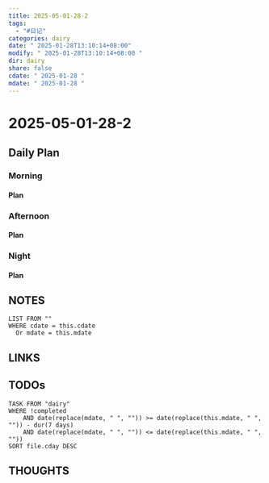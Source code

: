 ```yaml
---
title: 2025-05-01-28-2
tags:
  - "#日记"
categories: dairy
date: " 2025-01-28T13:10:14+08:00"
modify: " 2025-01-28T13:10:14+08:00 "
dir: dairy
share: false
cdate: " 2025-01-28 "
mdate: " 2025-01-28 "
---
```


# 2025-05-01-28-2

## Daily Plan

### Morning

#### Plan

### Afternoon

#### Plan

### Night

#### Plan

## NOTES

```dataview
LIST FROM "" 
WHERE cdate = this.cdate
  Or mdate = this.mdate
```

## LINKS

## TODOs

```dataview
TASK FROM "dairy" 
WHERE !completed 
	AND date(replace(mdate, " ", "")) >= date(replace(this.mdate, " ", "")) - dur(7 days) 
	AND date(replace(mdate, " ", "")) <= date(replace(this.mdate, " ", ""))
SORT file.cday DESC
```

## THOUGHTS
